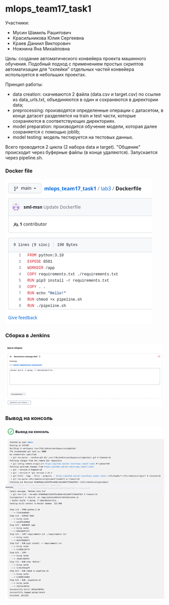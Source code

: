 # mlops_team17_task1

Участники:
* Мусин Шамиль Рашитович
* Красильникова Юлия Сергеевна
* Краев Даниил Викторович
* Ножнина Яна Михайловна

Цель: создание автоматического конвейера проекта машинного обучения. Подобный подход с применением простых скриптов автоматизации для “склейки” отдельных частей конвейера используется в небольших проектах.

Принцип работы:
* data creation: скачиваются 2 файла (data.csv и target.csv) по ссылке из data_urls.txt, объединяются в один и сохраняются в директории data;
* preprocessing: производятся определенные операции с датасетом, в конце датасет разделяется на train и test части, которые сохраняются в соответствующих директориях.
* model preparation: производится обучение модели, которая далее сохраняется с помощью joblib;
* model testing: модель тестируется на тестовых данных.

Всего проводится 2 цикла (2 набора data и target).
"Общение" происходит через буферные файлы (в конце удаляются).
Запускается через pipeline.sh.


### Docker file
![Docker file](lab3/img/Screenshot_2023-04-10_at_19-39-04_mlops_team17_task1_lab3_at_main__sml-msn_mlops_team17_task1.png)
### Сборка в Jenkins
![Сборка в Jenkins](lab3/img/Screenshot_2023-04-10_at_19-38-23_usingDocker_Config_Jenkins.png)
### Вывод на консоль
![Вывод на консоль](lab3/img/Screenshot_2023-04-10_at_19-37-31_usingDocker_7_Console_Jenkins.png)
